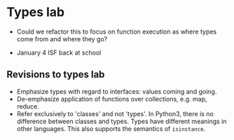 # Types lab

- Could we refactor this to focus on function execution as where types come from
  and where they go?

- January 4 ISF back at school

## Revisions to types lab

- Emphasize types with regard to interfaces: values coming and going. 
- De-emphasize application of functions over collections, e.g. map, reduce. 
- Refer exclusively to 'classes' and not 'types'. In Python3, there is no
  difference between classes and types. Types have different meanings in other
  languages. This also supports the semantics of `isinstance`.
